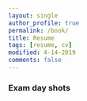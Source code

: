 ```yaml
---
layout: single
author_profile: true
permalink: /book/
title: Resume
tags: [resume, cv]
modified: 4-14-2019
comments: false
---
```



### Exam day shots